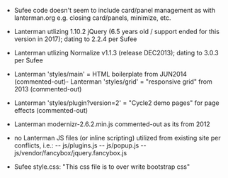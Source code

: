 - Sufee code doesn't seem to include card/panel management as with lanterman.org e.g. closing card/panels, minimize, etc.

- Lanterman utlizing 1.10.2 jQuery (6.5 years old / support ended for this version in 2017); dating to 2.2.4 per Sufee
- Lanterman utlizing Normalize v1.1.3 (release DEC2013); dating to 3.0.3 per Sufee
- Lanterman 'styles/main' = HTML boilerplate from JUN2014 (commented-out)- Lanterman 'styles/grid' = "responsive grid" from 2013 (commented-out)
- Lanterman 'styles/plugin?version=2' = "Cycle2 demo pages" for page effects (commented-out)

- Lanterman modernizr-2.6.2.min.js commented-out as its from 2012
- no Lanterman JS files (or inline scripting) utilized from existing site per conflicts, i.e.:
-- js/plugins.js
-- js/popup.js
-- js/vendor/fancybox/jquery.fancybox.js

- Sufee style.css: "This css file is to over write bootstrap css"
